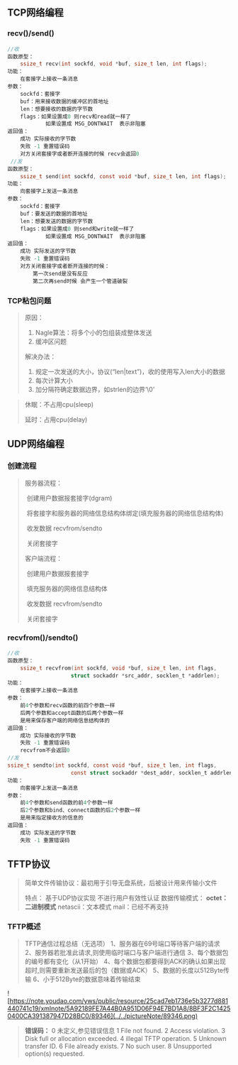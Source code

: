 ## TCP网络编程

### recv()/send()

```c
//收
函数原型：
	ssize_t recv(int sockfd, void *buf, size_t len, int flags);
功能：
	在套接字上接收一条消息
参数：
	sockfd：套接字
	buf：用来接收数据的缓冲区的首地址
	len：想要接收的数据的字节数
	flags：如果设置成0 则recv和read就一样了
			如果设置成 MSG_DONTWAIT  表示非阻塞
返回值：
	成功 实际接收的字节数
	失败 -1 重置错误码 
	对方关闭套接字或者断开连接的时候 recv会返回0
 //发   
函数原型：
	ssize_t send(int sockfd, const void *buf, size_t len, int flags);
功能：
	向套接字上发送一条消息
参数：
	sockfd：套接字
	buf：要发送的数据的首地址
	len：想要发送的数据的字节数
	flags：如果设置成0 则send和write就一样了
			如果设置成 MSG_DONTWAIT  表示非阻塞
返回值：
	成功 实际发送的字节数
	失败 -1 重置错误码 
	对方关闭套接字或者断开连接的时候：
		第一次send是没有反应
		第二次再send时候 会产生一个管道破裂

```

### **TCP粘包问题**

> 原因：
>
> 1. Nagle算法：将多个小的包组装成整体发送
> 2. 缓冲区问题
>
> 解决办法：
>
> 1. 规定一次发送的大小，协议(“len|text”)，收的使用写入len大小的数据
> 2. 每次计算大小
> 3. 加分隔符确定数据边界，如strlen的边界‘\0’

> 休眠：不占用cpu(sleep)
>
> 延时：占用cpu(delay)

## UDP网络编程

### 创建流程

> 服务器流程：
>
> ​	创建用户数据报套接字(dgram)
>
> ​	将套接字和服务器的网络信息结构体绑定(填充服务器的网络信息结构体)
>
> ​	收发数据  recvfrom/sendto
>
> ​	关闭套接字
>
> 客户端流程：
>
> ​	创建用户数据报套接字
>
> ​	填充服务器的网络信息结构体
>
> ​	收发数据  recvfrom/sendto
>
> ​	关闭套接字

### recvfrom()/sendto()

```c
//收
函数原型：
	ssize_t recvfrom(int sockfd, void *buf, size_t len, int flags,
                    struct sockaddr *src_addr, socklen_t *addrlen);
功能：
	在套接字上接收一条消息
参数：
	前4个参数和recv函数的前四个参数一样
	后两个参数和accept函数的后两个参数一样
	是用来保存客户端的网络信息结构体的
返回值：
	成功 实际接收的字节数
	失败 -1 重置错误码 
	recvfrom不会返回0
//发
ssize_t sendto(int sockfd, const void *buf, size_t len, int flags,
                    const struct sockaddr *dest_addr, socklen_t addrlen);
功能：
	向套接字上发送一条消息
参数：
	前4个参数和send函数的前4个参数一样
	后2个参数和bind、connect函数的后2个参数一样
	是用来指定接收方的信息的
返回值：
	成功 实际发送的字节数
	失败 -1 重置错误码
```

## TFTP协议

> 简单文件传输协议：最初用于引导无盘系统，后被设计用来传输小文件
>
> 特点：
> 	基于UDP协议实现
> 	不进行用户有效性认证
> 数据传输模式：
> 	**octet：二进制模式**
> 	netascii：文本模式
> 	mail：已经不再支持

### TFTP概述

> TFTP通信过程总结（无选项）
> 1、服务器在69号端口等待客户端的请求
> 2、服务器若批准此请求,则使用临时端口与客户端进行通信
> 3、每个数据包的编号都有变化（从1开始）
> 4、每个数据包都要得到ACK的确认如果出现超时,则需要重新发送最后的包（数据或ACK）
> 5、数据的长度以512Byte传输	
> 6、小于512Byte的数据意味着传输结束

![https://note.youdao.com/yws/public/resource/25cad7eb1736e5b3277d881440741c19/xmlnote/5A92189FE7A44B0A951D06F94E7BD1A8/8BF3F2C14250400CA391387947D28BC0/89346](../../pictureNote/89346.png)

> **错误码：**
> 0 未定义,参见错误信息
> 1 File not found.
> 2 Access violation.
> 3 Disk full or allocation exceeded.
> 4 illegal TFTP operation.
> 5 Unknown transfer ID.
> 6 File already exists.
> 7 No such user.
> 8 Unsupported option(s) requested.